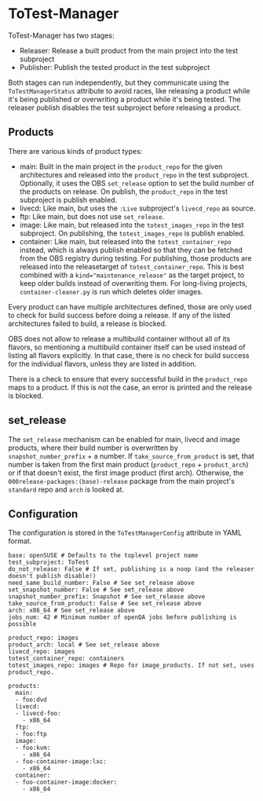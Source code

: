 ToTest-Manager
==============

ToTest-Manager has two stages:

* Releaser: Release a built product from the main project into the test subproject
* Publisher: Publish the tested product in the test subproject

Both stages can run independently, but they communicate using the `ToTestManagerStatus` attribute to avoid races, like releasing a product while it's being published or overwriting a product while it's being tested. The releaser publish disables the test subproject before releasing a product.

Products
--------

There are various kinds of product types:

* main: Built in the main project in the `product_repo` for the given architectures and released into the `product_repo` in the test subproject. Optionally, it uses the OBS `set_release` option to set the build number of the products on release. On publish, the `product_repo` in the test subproject is publish enabled.
* livecd: Like main, but uses the `:Live` subproject's `livecd_repo` as source.
* ftp: Like main, but does not use `set_release`.
* image: Like main, but released into the `totest_images_repo` in the test subproject. On publishing, the `totest_images_repo` is publish enabled.
* container: Like main, but released into the `totest_container_repo` instead, which is always publish enabled so that they can be fetched from the OBS registry during testing. For publishing, those products are released into the releasetarget of `totest_container_repo`. This is best combined with a `kind="maintenance_release"` as the target project, to keep older builds instead of overwriting them. For long-living projects, `container-cleaner.py` is run which deletes older images.

Every product can have multiple architectures defined, those are only used to check for build success before doing a release. If any of the listed architectures failed to build, a release is blocked.

OBS does not allow to release a multibuild container without all of its flavors, so mentioning a multibuild container itself can be used instead of listing all flavors explicitly. In that case, there is no check for build success for the individual flavors, unless they are listed in addition.

There is a check to ensure that every successful build in the `product_repo` maps to a product. If this is not the case, an error is printed and the release is blocked.

set_release
-----------

The `set_release` mechanism can be enabled for main, livecd and image products, where their build number is overwritten by `snapshot_number_prefix` + a number. If `take_source_from_product` is set, that number is taken from the first main product (`product_repo` + `product_arch`) or if that doesn't exist, the first image product (first arch). Otherwise, the `000release-packages:(base)-release` package from the main project's `standard` repo and `arch` is looked at.

Configuration
-------------

The configuration is stored in the `ToTestManagerConfig` attribute in YAML format.

```
base: openSUSE # Defaults to the toplevel project name
test_subproject: ToTest
do_not_release: False # If set, publishing is a noop (and the releaser doesn't publish disable!)
need_same_build_number: False # See set_release above
set_snapshot_number: False # See set_release above
snapshot_number_prefix: Snapshot # See set_release above
take_source_from_product: False # See set_release above
arch: x86_64 # See set_release above
jobs_num: 42 # Minimum number of openQA jobs before publishing is possible

product_repo: images
product_arch: local # See set_release above
livecd_repo: images
totest_container_repo: containers
totest_images_repo: images # Repo for image_products. If not set, uses product_repo.

products:
  main:
  - foo:dvd
  livecd:
  - livecd-foo:
    - x86_64
  ftp:
  - foo:ftp
  image:
  - foo:kvm:
    - x86_64
  - foo-container-image:lxc:
    - x86_64
  container:
  - foo-container-image:docker:
    - x86_64
```
